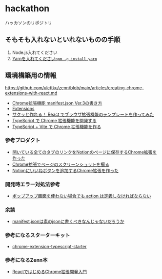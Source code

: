 # hackathon
ハッカソンのリポジトリ

## そもそも入れないといれないものの手順
1. Node.js入れてください
2. [Yarnを入れてください`npm -g install yarn`](https://qiita.com/kurararara/items/21c70c4adfd3bb323412)


## 環境構築用の情報
https://github.com/ulcttku/zenn/blob/main/articles/creating-chrome-extensions-with-react.md

- [Chrome拡張機能 manifest.json Ver.3の書き方](https://qiita.com/shiro1212/items/12f0a767494a7b2ab0b3)
- [Extensions](https://developer.chrome.com/docs/extensions/)
- [サクッと作れる！ React でブラウザ拡張機能のテンプレートを作ってみた](https://zenn.dev/sota_yamaguchi/articles/6e70026e1465e4)
- [TypeScript で Chrome 拡張機能を開発する](https://tech.revcomm.co.jp/build-chrome-extension-with-typescript)
- [TypeScript + Vite で Chrome 拡張機能を作る](https://zenn.dev/hamakou108/articles/6fec7a13d0f857)

### 参考プロダクト
- [開いている全てのタブのリンクをNotionのページに保存するChrome拡張を作った](https://zenn.dev/eic/articles/8731472a4d0d4b)
- [Chrome拡張でページのスクリーンショットを撮る](https://zenn.dev/kakkoyakakko/articles/54fe29dc3751b9)
- [Notionにいいねボタンを追加するChrome拡張を作った](https://zenn.dev/fujikky/articles/4e1471cd79ded9)

### 開発時エラー対処法参考
- [ポップアップ画面を使わない場合でも action は定義しなければならない](https://zenn.dev/dotdotdot/articles/c584e2a5c798f0)

### 余談
- [manifest.jsonは素のjsonに書くべきなんじゃないだろうか](https://crxjs.dev/vite-plugin/getting-started/react/create-project)

### 参考になるスターターキット
- [chrome-extension-typescript-starter](https://github.com/chibat/chrome-extension-typescript-starter)

### 参考になるZenn本
- [ReactではじめるChrome拡張開発入門](https://zenn.dev/alvinvin/books/chrome_extension)
